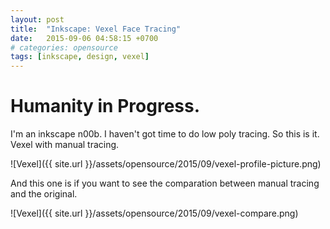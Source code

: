 ```yaml
---
layout: post
title:  "Inkscape: Vexel Face Tracing"
date:   2015-09-06 04:58:15 +0700
# categories: opensource
tags: [inkscape, design, vexel]
---
```


# Humanity in Progress.

I'm an inkscape n00b. I haven't got time to do low poly tracing. So this is it. Vexel with manual tracing.

![Vexel]({{ site.url }}/assets/opensource/2015/09/vexel-profile-picture.png)

And this one is if you want to see the comparation between manual tracing and the original.

![Vexel]({{ site.url }}/assets/opensource/2015/09/vexel-compare.png)

